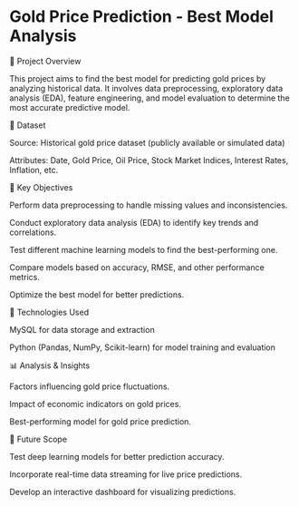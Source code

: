 # Gold Price Prediction - Best Model Analysis

📌 Project Overview

This project aims to find the best model for predicting gold prices by analyzing historical data. It involves data preprocessing, exploratory data analysis (EDA), feature engineering, and model evaluation to determine the most accurate predictive model.

📂 Dataset

Source: Historical gold price dataset (publicly available or simulated data)

Attributes: Date, Gold Price, Oil Price, Stock Market Indices, Interest Rates, Inflation, etc.

🚀 Key Objectives

Perform data preprocessing to handle missing values and inconsistencies.

Conduct exploratory data analysis (EDA) to identify key trends and correlations.

Test different machine learning models to find the best-performing one.

Compare models based on accuracy, RMSE, and other performance metrics.

Optimize the best model for better predictions.

🔧 Technologies Used

MySQL for data storage and extraction

Python (Pandas, NumPy, Scikit-learn) for model training and evaluation

📊 Analysis & Insights

Factors influencing gold price fluctuations.

Impact of economic indicators on gold prices.

Best-performing model for gold price prediction.

🔮 Future Scope

Test deep learning models for better prediction accuracy.

Incorporate real-time data streaming for live price predictions.

Develop an interactive dashboard for visualizing predictions.
